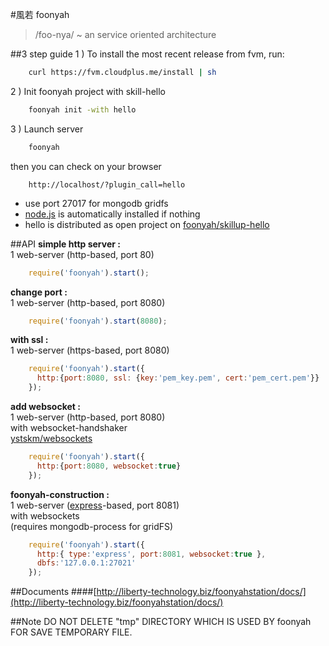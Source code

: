 #風若 foonyah
> /foo-nya/ ~ an service oriented architecture

##3 step guide
1 ) To install the most recent release from fvm, run:
```sh
    curl https://fvm.cloudplus.me/install | sh
```
2 ) Init foonyah project with skill-hello
```sh
    foonyah init -with hello
```
3 ) Launch server
```sh
    foonyah
```
then you can check on your browser
```
    http://localhost/?plugin_call=hello
```
* use port 27017 for mongodb gridfs  
* [node.js](http://nodejs.org/) is automatically installed if nothing  
* hello is distributed as open project on [foonyah/skillup-hello](https://github.com/foonyah/skillup-hello)  
  
##API
__simple http server :__  
  1 web-server (http-based, port 80)  
```js
	require('foonyah').start();
```
__change port :__  
  1 web-server (http-based, port 8080)  
```js
	require('foonyah').start(8080);
```
__with ssl :__  
  1 web-server (https-based, port 8080)  
```js
	require('foonyah').start({
	  http:{port:8080, ssl: {key:'pem_key.pem', cert:'pem_cert.pem'}}
	});
```
__add websocket :__  
  1 web-server (http-based, port 8080)  
  with websocket-handshaker  
  [ystskm/websockets](https://github.com/ystskm/websockets)  
```js
	require('foonyah').start({
	  http:{port:8080, websocket:true}
	});
```
__foonyah-construction :__  
  1 web-server ([express](http://expressjs.com/)-based, port 8081)  
  with websockets  
  (requires mongodb-process for gridFS)  
```js
	require('foonyah').start({
	  http:{ type:'express', port:8081, websocket:true },
	  dbfs:'127.0.0.1:27021'
	});
```

##Documents
####[http://liberty-technology.biz/foonyahstation/docs/](http://liberty-technology.biz/foonyahstation/docs/)

##Note
DO NOT DELETE "tmp" DIRECTORY WHICH IS USED BY foonyah FOR SAVE
TEMPORARY FILE.
